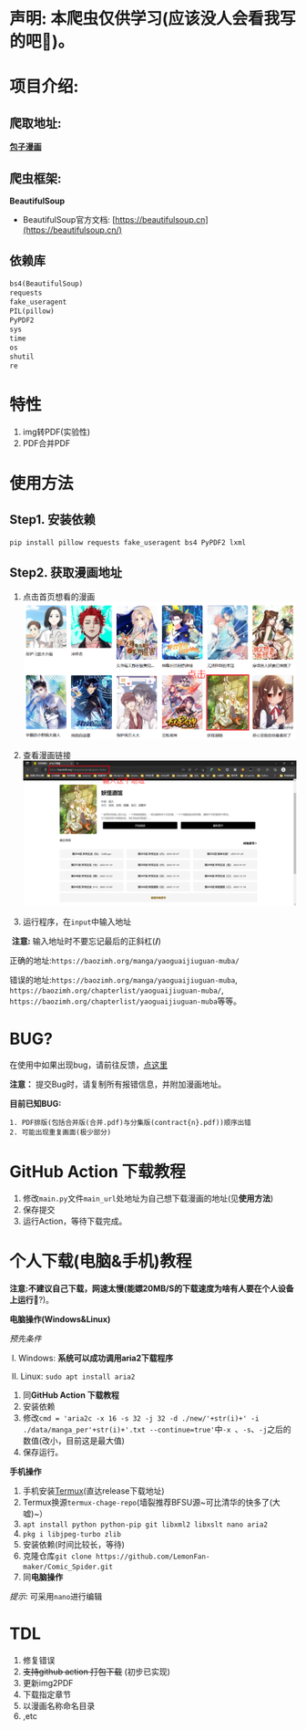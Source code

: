# 声明: 本爬虫仅供学习(应该没人会看我写的吧:rofl:)。

# 项目介绍:

## 爬取地址:

**[包子漫画](https://baozimh.org)**

## 爬虫框架:

**BeautifulSoup**

- BeautifulSoup官方文档: [https://beautifulsoup.cn](https://beautifulsoup.cn/)

## 依赖库

```shell
bs4(BeautifulSoup)
requests
fake_useragent
PIL(pillow)
PyPDF2
sys
time
os
shutil
re
```

# 特性

1. img转PDF(实验性)
2. PDF合并PDF

# 使用方法

## Step1. 安装依赖

```shell
pip install pillow requests fake_useragent bs4 PyPDF2 lxml
```

## Step2. 获取漫画地址

1. 点击首页想看的漫画![](./assets/helper1.png)

2. 查看漫画链接![](./assets/helper2.png)

3. 运行程序，在`input`中输入地址

​	**注意:** 输入地址时不要忘记最后的正斜杠(**/**) 

​	正确的地址:`https://baozimh.org/manga/yaoguaijiuguan-muba/`

​	错误的地址:`https://baozimh.org/manga/yaoguaijiuguan-muba`, `https://baozimh.org/chapterlist/yaoguaijiuguan-muba/`, `https://baozimh.org/chapterlist/yaoguaijiuguan-muba`等等。

# BUG?

在使用中如果出现bug，请前往反馈，[点这里](https://github.com/LemonFan-maker/Comic_Spider/issues)

**注意：** 提交Bug时，请复制所有报错信息，并附加漫画地址。

**目前已知BUG:**

	1. PDF排版(包括合并版(合并.pdf)与分集版(contract{n}.pdf))顺序出错
	2. 可能出现重复画面(极少部分)

# GitHub Action 下载教程

1. 修改`main.py`文件`main_url`处地址为自己想下载漫画的地址(见**使用方法**)
2. 保存提交
3. 运行Action，等待下载完成。

# 个人下载(电脑&手机)教程

**注意:**不建议自己下载，网速太慢(能嫖20MB/S的下载速度为啥有人要在个人设备上运行**:see_no_evil:**?)。

**电脑操作(Windows&Linux)**

*预先条件*

​	I. Windows: **系统可以成功调用aria2下载程序**

​	II. Linux:  `sudo apt install aria2`

1. 同**GitHub Action 下载教程**
2. 安装依赖
3. 修改`cmd = 'aria2c -x 16 -s 32 -j 32 -d ./new/'+str(i)+' -i ./data/manga_per'+str(i)+'.txt --continue=true'`中`-x `、`-s`、`-j`之后的数值(改小，目前这是最大值)
4. 保存运行。

**手机操作**

1. 手机安装[Termux](https://github.com/termux/termux-app/releases)(直达release下载地址)
2. Termux换源`termux-chage-repo`(墙裂推荐BFSU源~可比清华的快多了(大嘘)~）
3. `apt install python python-pip git libxml2 libxslt nano aria2` 
4. `pkg i libjpeg-turbo zlib`
5. 安装依赖(时间比较长，等待)
6. 克隆仓库`git clone https://github.com/LemonFan-maker/Comic_Spider.git`
7. 同**电脑操作**

*提示:* 可采用`nano`进行编辑

# TDL

1. 修复错误
2. ~~支持github action 打包下载~~ (初步已实现)
3. 更新img2PDF
4. 下载指定章节
5. 以漫画名称命名目录
6. ,etc

